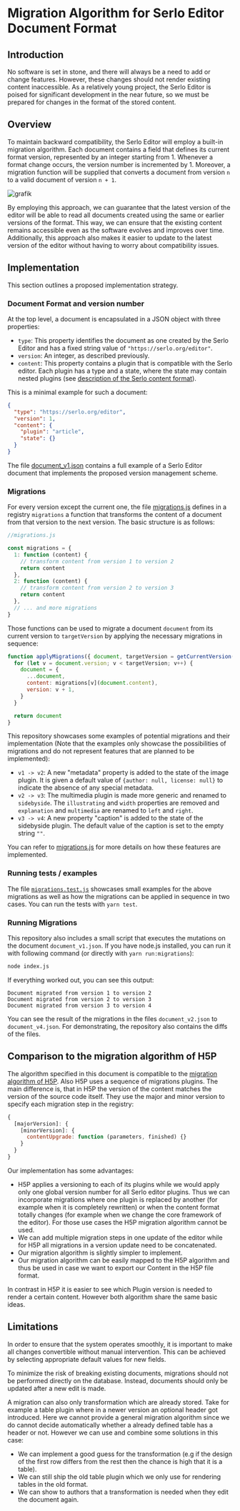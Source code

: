 # Migration Algorithm for Serlo Editor Document Format

## Introduction

No software is set in stone, and there will always be a need to add or change
features. However, these changes should not render existing content
inaccessible. As a relatively young project, the Serlo Editor is poised for
significant development in the near future, so we must be prepared for changes
in the format of the stored content.

## Overview

To maintain backward compatibility, the Serlo Editor will employ a built-in
migration algorithm. Each document contains a field that defines its current
format version, represented by an integer starting from 1. Whenever a format
change occurs, the version number is incremented by 1. Moreover, a migration
function will be supplied that converts a document from version `n` to a valid
document of version `n + 1`.

![grafik](https://user-images.githubusercontent.com/13507950/217872727-9c725bb5-b45e-402e-b1de-63a1bff5b30f.png)

By employing this approach, we can guarantee that the latest version of the
editor will be able to read all documents created using the same or earlier
versions of the format. This way, we can ensure that the existing content
remains accessible even as the software evolves and improves over time.
Additionally, this approach also makes it easier to update to the latest version
of the editor without having to worry about compatibility issues.

## Implementation

This section outlines a proposed implementation strategy.

### Document Format and version number

At the top level, a document is encapsulated in a JSON object with three
properties:

- `type`: This property identifies the document as one created by the Serlo
  Editor and has a fixed string value of `"https://serlo.org/editor"`.
- `version`: An integer, as described previously.
- `content`: This property contains a plugin that is compatible with the Serlo
  editor. Each plugin has a type and a state, where the state may contain nested
  plugins (see
  [description of the Serlo content format](https://github.com/serlo/documentation/wiki/Content-format)).

This is a minimal example for such a document:

```json
{
  "type": "https://serlo.org/editor",
  "version": 1,
  "content": {
    "plugin": "article",
    "state": {}
  }
}
```

The file
[document_v1.json](https://github.com/serlo/lenabi-migration-algorithm/blob/49599f2d33d087200b9006b3d45e61d610b13e32/document_v1.json)
contains a full example of a Serlo Editor document that implements the proposed
version management scheme.

### Migrations

For every version except the current one, the file
[migrations.js](https://github.com/serlo/lenabi-migration-algorithm/blob/main/migrations.js)
defines in a registry `migrations` a function that transforms the content of a
document from that version to the next version. The basic structure is as
follows:

```js
//migrations.js

const migrations = {
  1: function (content) {
    // transform content from version 1 to version 2
    return content
  },
  2: function (content) {
    // transform content from version 2 to version 3
    return content
  },
  // ... and more migrations
}
```

Those functions can be used to migrate a document `document` from its current
version to `targetVersion` by applying the necessary migrations in sequence:

```js
function applyMigrations({ document, targetVersion = getCurrentVersion() }) {
  for (let v = document.version; v < targetVersion; v++) {
    document = {
      ...document,
      content: migrations[v](document.content),
      version: v + 1,
    }
  }

  return document
}
```

This repository showcases some examples of potential migrations and their
implementation (Note that the examples only showcase the possibilities of
migrations and do not represent features that are planned to be implemented):

- `v1 -> v2`: A new "metadata" property is added to the state of the image
  plugin. It is given a default value of `{author: null, license: null}` to
  indicate the absence of any special metadata.
- `v2 -> v3`: The multimedia plugin is made more generic and renamed to
  `sidebyside`. The `illustrating` and `width` properties are removed and
  `explanation` and `multimedia` are renamed to `left` and `right`.
- `v3 -> v4`: A new property "caption" is added to the state of the sidebyside
  plugin. The default value of the caption is set to the empty string `""`.

You can refer to
[migrations.js](https://github.com/serlo/lenabi-migration-algorithm/blob/main/migrations.js)
for more details on how these features are implemented.

### Running tests / examples

The file [`migrations.test.js`](./migrations.test.js) showcases small examples
for the above migrations as well as how the migrations can be applied in
sequence in two cases. You can run the tests with `yarn test`.

### Running Migrations

This repository also includes a small script that executes the mutations on the
document `document_v1.json`. If you have node.js installed, you can run it with
following command (or directly with `yarn run:migrations`):

```sh
node index.js
```

If everything worked out, you can see this output:

```
Document migrated from version 1 to version 2
Document migrated from version 2 to version 3
Document migrated from version 3 to version 4
```

You can see the result of the migrations in the files `document_v2.json` to
`document_v4.json`. For demonstrating, the repository also contains the diffs of
the files.

## Comparison to the migration algorithm of H5P

The algorithm specified in this document is compatible to the
[migration algorithm of H5P](https://h5p.org/documentation/developers/content-upgrade).
Also H5P uses a sequence of migrations plugins. The main difference is, that in
H5P the version of the content matches the version of the source code itself.
They use the major and minor version to specify each migration step in the
registry:

```js
{
  [majorVersion]: {
    [minorVersion]: {
      contentUpgrade: function (parameters, finished) {}
    }
  }
}
```

Our implementation has some advantages:

- H5P applies a versioning to each of its plugins while we would apply only one
  global version number for all Serlo editor plugins. Thus we can incorporate
  migrations where one plugin is replaced by another (for example when it is
  completely rewritten) or when the content format totally changes (for example
  when we change the core framework of the editor). For those use cases the H5P
  migration algorithm cannot be used.
- We can add multiple migration steps in one update of the editor while for H5P
  all migrations in a version update need to be concatenated.
- Our migration algorithm is slightly simpler to implement.
- Our migration algorithm can be easily mapped to the H5P algorithm and thus be
  used in case we want to export our Content in the H5P file format.

In contrast in H5P it is easier to see which Plugin version is needed to render
a certain content. However both algorithm share the same basic ideas.

## Limitations

In order to ensure that the system operates smoothly, it is important to make
all changes convertible without manual intervention. This can be achieved by
selecting appropriate default values for new fields.

To minimize the risk of breaking existing documents, migrations should not be
performed directly on the database. Instead, documents should only be updated
after a new edit is made.

A migration can also only transformation which are already stored. Take for
example a table plugin where in a newer version an optional header got
introduced. Here we cannot provide a general migration algorithm since we do
cannot decide automatically whether a already defined table has a header or not.
However we can use and combine some solutions in this case:

- We can implement a good guess for the transformation (e.g if the design of the
  first row differs from the rest then the chance is high that it is a table).
- We can still ship the old table plugin which we only use for rendering tables
  in the old format.
- We can show to authors that a transformation is needed when they edit the
  document again.
